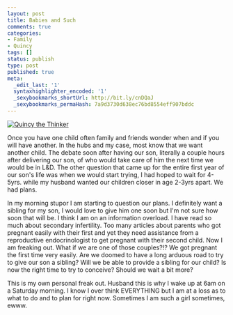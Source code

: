 ```yaml
---
layout: post
title: Babies and Such
comments: true
categories:
- Family
- Quincy
tags: []
status: publish
type: post
published: true
meta:
  _edit_last: '1'
  syntaxhighlighter_encoded: '1'
  _sexybookmarks_shortUrl: http://bit.ly/cnDQaJ
  _sexybookmarks_permaHash: 7a9d3730d638ec76bd8554eff907bddc
---
```

<a href="http://www.flickr.com/photos/rgeyer/3869457186/"><img src="http://farm3.static.flickr.com/2598/3869457186_2a3a0a67c6_m.jpg" class="alignleft" alt="Quincy the Thinker" /></a>
<p>Once you have one child often family and friends wonder when and if you will have another.  In the hubs and my case, most know that we want another child.  The debate soon after having our son, literally a couple hours after delivering our son, of who would take care of him the next time we would be in L&amp;D.   The other question that came up for the entire first year of our son's life was when we would start trying, I had hoped to wait for 4-5yrs. while my husband wanted our children closer in age 2-3yrs apart.  We had plans.</p>

<p>In my morning stupor I am starting to question our plans.  I definitely want a sibling for my son, I would love to give him one soon but I'm not sure how soon that will be.  I think I am on an information overload.  I have read so much about secondary infertility.  Too many articles about parents who got pregnant easily with their first and yet they need assistance from a reproductive endocrinologist to get pregnant with their second child.  Now I am freaking out.  What if we are one of those couples?!?  We got pregnant the first time very easily.  Are we doomed to have a long arduous road to try to give our son a sibling?  Will we be able to provide a sibling for our child?  Is now the right time to try to conceive?  Should we wait a bit more?</p>

<p>This is my own personal freak out.  Husband this is why I wake up at 6am on a Saturday morning.  I know I over think EVERYTHING but I am at a loss as to what to do and to plan for right now.  Sometimes I am such a girl sometimes, ewww.</p>
